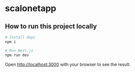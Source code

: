 # scalonetapp

## How to run this project locally

```bash
# Install deps
npm i

# Run Next.js
npm run dev
```

Open [http://localhost:3000](http://localhost:3000) with your browser to see the result.
